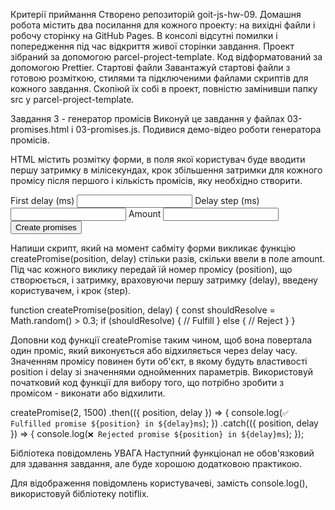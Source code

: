 Критерії приймання Створено репозиторій goit-js-hw-09. Домашня робота містить
два посилання для кожного проекту: на вихідні файли і робочу сторінку на GitHub
Pages. В консолі відсутні помилки і попередження під час відкриття живої
сторінки завдання. Проект зібраний за допомогою parcel-project-template. Код
відформатований за допомогою Prettier. Стартові файли Завантажуй стартові файли
з готовою розміткою, стилями та підключеними файлами скриптів для кожного
завдання. Скопіюй їх собі в проект, повністю замінивши папку src у
parcel-project-template.

<!-- Завдання 1 - перемикач кольорів Виконуй це завдання у файлах
01-color-switcher.html і 01-color-switcher.js. Подивися демо-відео роботи
перемикача.

HTML містить кнопки «Start» і «Stop».

<button type="button" data-start>Start</button>
<button type="button" data-stop>Stop</button> -->

<!-- Напиши скрипт, який після натискання кнопки «Start», раз на секунду змінює колір
фону <body> на випадкове значення, використовуючи інлайн стиль. Натисканням на
кнопку «Stop» зміна кольору фону повинна зупинятися.

УВАГА Враховуй, що на кнопку «Start» можна натиснути нескінченну кількість
разів. Зроби так, щоб доки зміна теми запущена, кнопка «Start» була неактивною
(disabled). -->

<!-- Для генерування випадкового кольору використовуй функцію getRandomHexColor.

function getRandomHexColor() { return
`#${Math.floor(Math.random() * 16777215).toString(16)}`; } -->

<!-- Завдання 2 - таймер зворотного відліку Виконуй це завдання у файлах
02-timer.html і 02-timer.js. Напиши скрипт таймера, який здійснює зворотний
відлік до певної дати. Такий таймер може використовуватися у блогах та
інтернет-магазинах, сторінках реєстрації подій, під час технічного
обслуговування тощо. Подивися демо-відео роботи таймера.

Елементи інтерфейсу HTML містить готову розмітку таймера, поля вибору кінцевої
дати і кнопку, по кліку на яку, таймер повинен запускатися. Додай мінімальне
оформлення елементів інтерфейсу. -->
<!--
<input type="text" id="datetime-picker" />
<button type="button" data-start>Start</button>

<div class="timer">
  <div class="field">
    <span class="value" data-days>00</span>
    <span class="label">Days</span>
  </div>
  <div class="field">
    <span class="value" data-hours>00</span>
    <span class="label">Hours</span>
  </div>
  <div class="field">
    <span class="value" data-minutes>00</span>
    <span class="label">Minutes</span>
  </div>
  <div class="field">
    <span class="value" data-seconds>00</span>
    <span class="label">Seconds</span>
  </div>
</div> -->

<!-- Бібліотека flatpickr Використовуй бібліотеку flatpickr для того, щоб дозволити
користувачеві кросбраузерно вибрати кінцеву дату і час в одному елементі
інтерфейсу. Для того щоб підключити CSS код бібліотеки в проект, необхідно
додати ще один імпорт, крім того, що описаний в документації.

// Описаний в документації import flatpickr from "flatpickr"; // Додатковий
імпорт стилів import "flatpickr/dist/flatpickr.min.css"; -->

<!-- Бібліотека очікує, що її ініціалізують на елементі input[type="text"], тому ми
додали до HTML документу поле input#datetime-picker.

<input type="text" id="datetime-picker" />

Другим аргументом функції flatpickr(selector, options) можна передати
необов'язковий об'єкт параметрів. Ми підготували для тебе об'єкт, який потрібен
для виконання завдання. Розберися, за що відповідає кожна властивість в
документації «Options», і використовуй його у своєму коді.

const options = { enableTime: true, time_24hr: true, defaultDate: new Date(),
minuteIncrement: 1, onClose(selectedDates) { console.log(selectedDates[0]); },
}; -->

<!-- Вибір дати Метод onClose() з об'єкта параметрів викликається щоразу під час
закриття елемента інтерфейсу, який створює flatpickr. Саме у ньому варто
обробляти дату, обрану користувачем. Параметр selectedDates - це масив обраних
дат, тому ми беремо перший елемент. -->

<!-- Якщо користувач вибрав дату в минулому, покажи window.alert() з текстом "Please
choose a date in the future". Якщо користувач вибрав валідну дату (в
майбутньому), кнопка «Start» стає активною. Кнопка «Start» повинна бути
неактивною доти, доки користувач не вибрав дату в майбутньому. Натисканням на
кнопку «Start» починається відлік часу до обраної дати з моменту натискання.
Відлік часу Натисканням на кнопку «Start» скрипт повинен обчислювати раз на
секунду, скільки часу залишилось до вказаної дати, і оновлювати інтерфейс
таймера, показуючи чотири цифри: дні, години, хвилини і секунди у форматі
xx:xx:xx:xx. -->

<!-- Кількість днів може складатися з більше, ніж двох цифр. Таймер повинен
зупинятися, коли дійшов до кінцевої дати, тобто 00:00:00:00. НЕ БУДЕМО
УСКЛАДНЮВАТИ Якщо таймер запущений, для того щоб вибрати нову дату і
перезапустити його - необхідно перезавантажити сторінку.

Для підрахунку значень використовуй готову функцію convertMs, де ms - різниця
між кінцевою і поточною датою в мілісекундах.

function convertMs(ms) { // Number of milliseconds per unit of time const second
= 1000; const minute = second _ 60; const hour = minute _ 60; const day =
hour \* 24; -->

<!-- // Remaining days const days = Math.floor(ms / day); // Remaining hours const
hours = Math.floor((ms % day) / hour); // Remaining minutes const minutes =
Math.floor(((ms % day) % hour) / minute); // Remaining seconds const seconds =
Math.floor((((ms % day) % hour) % minute) / second);

return { days, hours, minutes, seconds }; }

console.log(convertMs(2000)); // {days: 0, hours: 0, minutes: 0, seconds: 2}
console.log(convertMs(140000)); // {days: 0, hours: 0, minutes: 2, seconds: 20}
console.log(convertMs(24140000)); // {days: 0, hours: 6 minutes: 42, seconds:
20} -->

<!-- Форматування часу Функція convertMs() повертає об'єкт з розрахованим часом, що
залишився до кінцевої дати. Зверни увагу, що вона не форматує результат. Тобто,
якщо залишилося 4 хвилини або будь-якої іншої складової часу, то функція поверне
4, а не 04. В інтерфейсі таймера необхідно додавати 0, якщо в числі менше двох
символів. Напиши функцію addLeadingZero(value), яка використовує метод
padStart() і перед рендерингом інтефрейсу форматує значення. -->

<!-- Бібліотека повідомлень УВАГА Наступний функціонал не обов'язковий для здавання
завдання, але буде хорошою додатковою практикою.

Для відображення повідомлень користувачеві, замість window.alert(), використовуй
бібліотеку notiflix. -->

Завдання 3 - генератор промісів Виконуй це завдання у файлах 03-promises.html і
03-promises.js. Подивися демо-відео роботи генератора промісів.

HTML містить розмітку форми, в поля якої користувач буде вводити першу затримку
в мілісекундах, крок збільшення затримки для кожного промісу після першого і
кількість промісів, яку необхідно створити.

<form class="form">
  <label>
    First delay (ms)
    <input type="number" name="delay" required />
  </label>
  <label>
    Delay step (ms)
    <input type="number" name="step" required />
  </label>
  <label>
    Amount
    <input type="number" name="amount" required />
  </label>
  <button type="submit">Create promises</button>
</form>

Напиши скрипт, який на момент сабміту форми викликає функцію
createPromise(position, delay) стільки разів, скільки ввели в поле amount. Під
час кожного виклику передай їй номер промісу (position), що створюється, і
затримку, враховуючи першу затримку (delay), введену користувачем, і крок
(step).

function createPromise(position, delay) { const shouldResolve = Math.random() >
0.3; if (shouldResolve) { // Fulfill } else { // Reject } }

Доповни код функції createPromise таким чином, щоб вона повертала один проміс,
який виконується або відхиляється через delay часу. Значенням промісу повинен
бути об'єкт, в якому будуть властивості position і delay зі значеннями
однойменних параметрів. Використовуй початковий код функції для вибору того, що
потрібно зробити з промісом - виконати або відхилити.

createPromise(2, 1500) .then(({ position, delay }) => {
console.log(`✅ Fulfilled promise ${position} in ${delay}ms`); }) .catch(({
position, delay }) => {
console.log(`❌ Rejected promise ${position} in ${delay}ms`); });

Бібліотека повідомлень УВАГА Наступний функціонал не обов'язковий для здавання
завдання, але буде хорошою додатковою практикою.

Для відображення повідомлень користувачеві, замість console.log(), використовуй
бібліотеку notiflix.
